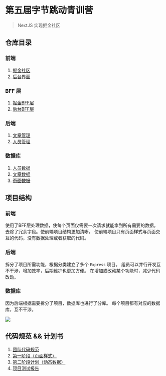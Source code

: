 # 第五届字节跳动青训营

> NextJS 实现掘金社区

## 仓库目录

### 前端

1. [掘金社区](https://github.com/The-fifth-Bytedance-Youth-Camp/juejin_nextjs)
2. [后台界面](https://github.com/The-fifth-Bytedance-Youth-Camp/juejin_nextjs_bff)

### BFF 层

1. [掘金BFF层](https://github.com/The-fifth-Bytedance-Youth-Camp/juejin_nextjs_bff)
2. [后台BFF层](https://github.com/The-fifth-Bytedance-Youth-Camp/juejin_cms_bff)

### 后端

1. [文章管理](https://github.com/The-fifth-Bytedance-Youth-Camp/juejin_post_service)
2. [人员管理](https://github.com/The-fifth-Bytedance-Youth-Camp/juejin_person_service)

### 数据库

1. [人员数据](https://github.com/The-fifth-Bytedance-Youth-Camp/juejin_database/tree/master/juejin_person)
2. [文章数据](https://github.com/The-fifth-Bytedance-Youth-Camp/juejin_database/tree/master/juejin_post)
3. ~~[页面数据]()~~

## 项目结构

### 前端

使用了BFF层处理数据，使每个页面仅需要一次请求就能拿到所有需要的数据。
去除了冗余字段。使前端项目结构更加清晰。
使前端项目只有页面样式与页面交互的代码，没有数据处理或者获取的代码。

### 后端

拆分了项目所需功能，根据分类建立了多个 `Express` 项目。
组员可以并行开发互不干涉，增加效率，后期维护也更加方便。
在增加或改动某个功能时，减少代码改动。

### 数据库

因为后端根据需要拆分了项目，数据库也进行了分库。
每个项目都有对应的数据库，互不干涉。

![](https://img1.imgtp.com/2023/01/31/qynKx9ha.jpg)

## 代码规范 && 计划书

1. [团队代码规范](../doc/CodeStyle.md)
2. [第一阶段（页面样式）](https://github.com/The-fifth-Bytedance-Youth-Camp/.github/blob/master/doc/FirstStage(PageStyle).md)
3. [第二阶段计划（动态数据）](https://github.com/The-fifth-Bytedance-Youth-Camp/.github/blob/master/doc/SecondStage(Data).md)
4. [项目测试报告](https://github.com/The-fifth-Bytedance-Youth-Camp/.github/blob/master/doc/ProjectTestReport.md)
